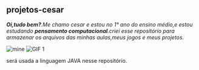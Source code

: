 ## projetos-cesar
***Oi,tudo bem?**.Me chamo cesar e estou no 1° ano do ensino médio,e estou estudando **pensamento computacional**.criei esse repositório para armazenar os arquivos das minhas aulas,meus jogos e meus projetos.*


![mine](https://media1.giphy.com/media/cuHjncTuHW40g/100.webp?cid=790b761175di2ie4j6l1wtu7usmnu7y1x0fzm66mojq2nbez&ep=v1_gifs_search&rid=100.webp&ct=g)                   ![GIF 1](https://media0.giphy.com/media/fCSxHT0lQJV1C/200.webp?cid=790b761175di2ie4j6l1wtu7usmnu7y1x0fzm66mojq2nbez&ep=v1_gifs_search&rid=200.webp&ct=g)
       
será usada a linguagem JAVA nesse repositório.
